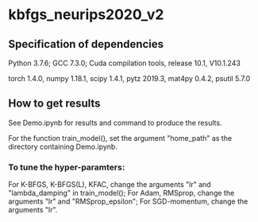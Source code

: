 # kbfgs_neurips2020_v2

## Specification of dependencies

Python 3.7.6;
GCC 7.3.0;
Cuda compilation tools, release 10.1, V10.1.243

torch 1.4.0,
numpy 1.18.1,
scipy 1.4.1,
pytz 2019.3,
mat4py 0.4.2,
psutil 5.7.0


## How to get results

See Demo.ipynb for results and command to produce the results.

For the function train_model(), set the argument "home_path" as the directory containing Demo.ipynb. 

### To tune the hyper-paramters:

For K-BFGS, K-BFGS(L), KFAC, change the arguments "lr" and "lambda_damping" in train_model();
For Adam, RMSprop, change the arguments "lr" and "RMSprop_epsilon";
For SGD-momentum, change the arguments "lr".

